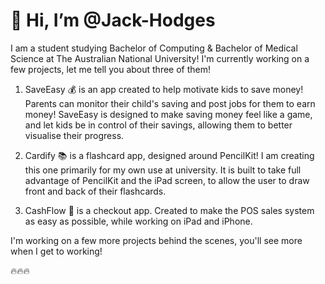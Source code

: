 # 👋 Hi, I’m @Jack-Hodges

I am a student studying Bachelor of Computing & Bachelor of Medical Science at The Australian National University!
I'm currently working on a few projects, let me tell you about three of them!

1. SaveEasy 💰 is an app created to help motivate kids to save money! Parents can monitor their child's saving and post jobs for them to earn money! SaveEasy is designed to make saving money feel like a game, and let kids be in control of their savings, allowing them to better visualise their progress.

2. Cardify 📚 is a flashcard app, designed around PencilKit! I am creating this one primarily for my own use at university. It is built to take full advantage of PencilKit and the iPad screen, to allow the user to draw front and back of their flashcards.

3. CashFlow 💸 is a checkout app. Created to make the POS sales system as easy as possible, while working on iPad and iPhone.

I'm working on a few more projects behind the scenes, you'll see more when I get to working!

🔥🔥🔥

<!---
Jack-Hodges/Jack-Hodges is a ✨ special ✨ repository because its `README.md` (this file) appears on your GitHub profile.
You can click the Preview link to take a look at your changes.
--->
